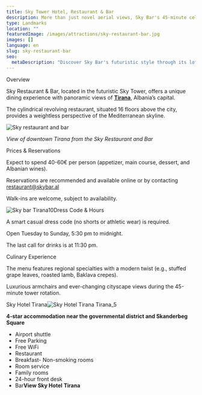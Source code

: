```yaml
---
title: Sky Tower Hotel, Restaurant & Bar
description: More than just novel aerial views, Sky Bar's 45-minute celestial rotation serves as metaphor for Albania's stark departure from isolationist rule towards an open society with expanded global horizons befitting its premium continental menu and interstellar interior.
type: Landmarks
location: ""
featuredImage: /images/attractions/sky-restaurant-bar.jpg
images: []
language: en
slug: sky-restaurant-bar
seo:
  metaDescription: "Discover Sky Bar's futuristic style through its lofty revolving restaurant orbiting 16 floors above remnants of old regimes while unveiling Tirana's promise."
---
```


Overview

Sky Restaurant & Bar, located in the futuristic Sky Tower, offers a unique dining experience with panoramic views of [**Tirana**](https://albaniavisit.com/destinations/tirana/), Albania’s capital.

The cylindrical revolving restaurant, situated 16 floors above the city, provides a weightless perspective of the Mediterranean skyline.

![Sky restaurant and bar](/images/attractions/Sky-Restaurant-Tirana-Downtown-Albania.jpeg)

*View of downtown Tirana from the Sky Restaurant and Bar*

Prices & Reservations

Expect to spend 40-60€ per person (appetizer, main course, dessert, and Albanian wines).

Reservations are recommended and available online or by contacting [restaurant@skybar.al](mailto:restaurant@skybar.al)

Walk-ins are welcome, subject to availability.

![Sky bar Tirana10](/images/attractions/Sky-bar-Tirana10.jpg)Dress Code & Hours

A smart casual dress code (no shorts or athletic wear) is required.

Open Tuesday to Sunday, 5:30 pm to midnight.

The last call for drinks is at 11:30 pm.

Culinary Experience

The menu features regional specialties with a modern twist (e.g., stuffed grape leaves, roasted lamb, Baklava crepes).

Luxurious armchairs and ever-changing cityscape views during the 45-minute tower rotation.

Sky Hotel Tirana![Sky Hotel Tirana Tirana_5](/images/attractions/118433430.jpg)

**4-star accommodation near the governmental district and Skanderbeg Square**

-   Airport shuttle
-   Free Parking
-   Free WiFi
-   Restaurant
-   Breakfast-   Non-smoking rooms
-   Room service
-   Family rooms
-   24-hour front desk
-   Bar**View Sky Hotel** **Tirana**

